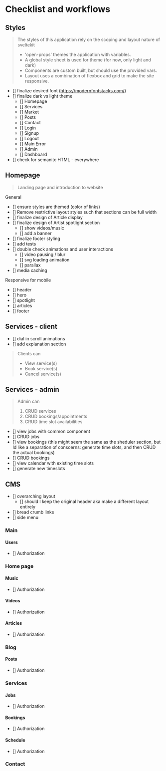 # Checklist and workflows

## Styles

> The styles of this application rely on the scoping and layout nature of sveltekit
>
> - 'open-props' themes the application with variables.
> - A global style sheet is used for theme (for now, only light and dark)
> - Components are custom built, but should use the provided vars.
> - Layout uses a combination of flexbox and grid to make the site responsive.

- [] finalize desired font (https://modernfontstacks.com/)
- [] finalize dark vs light theme
  - [] Homepage
  - [] Services
  - [] Market
  - [] Posts
  - [] Contact
  - [] Login
  - [] Signup
  - [] Logout
  - [] Main Error
  - [] Admin
  - [] Dashboard
- [] check for semanitc HTML - everywhere

## Homepage

> Landing page and introduction to website

General

- [] ensure styles are themed (color of links)
- [] Remove restrictive layout styles such that sections can be full width
- [] finalize design of Article display
- [] finalize design of Artist spotlight section
  - [] show videos/music
  - [] add a banner
- [] finalize footer styling
- [] add tests
- [] double check animations and user interactions
  - [] video pausing / blur
  - [] svg loading animation
  - [] parallax
- [] media caching

Responsive for mobile

- [] header
- [] hero
- [] spotlight
- [] articles
- [] footer

## Services - client

- [] dial in scroll animations
- [] add explanation section

> Clients can
>
> - View service(s)
> - Book service(s)
> - Cancel service(s)

## Services - admin

> Admin can
>
> 1. CRUD services
> 2. CRUD bookings/appointments
> 3. CRUD time slot availabilities

- [] view jobs with common component
- [] CRUD jobs
- [] view bookings (this might seem the same as the sheduler section, but Id like a separation of conscerns: generate time slots, and then CRUD the actual bookings)
- [] CRUD bookings
- [] view calendar with existing time slots
- [] generate new timeslots

## CMS

- [] overarching layout
  - [] should I keep the original header aka make a different layout entirely
- [] bread crumb links
- [] side menu

### Main

#### Users

- [] Authorization

### Home page

#### Music

- [] Authorization

#### Videos

- [] Authorization

#### Articles

- [] Authorization

### Blog

#### Posts

- [] Authorization

### Services

#### Jobs

- [] Authorization

#### Bookings

- [] Authorization

#### Schedule

- [] Authorization

### Contact
